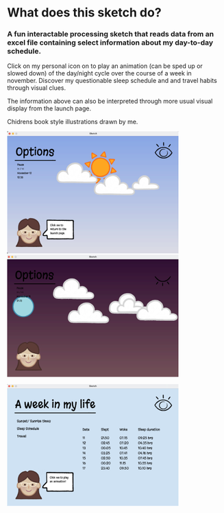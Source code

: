 # What does this sketch do?

### A fun interactable processing sketch that reads data from an excel file containing select information about my day-to-day schedule.
Click on my personal icon on to play an animation (can be sped up or slowed down) of the day/night cycle over the course of a week in november.
Discover my questionable sleep schedule and and travel habits through visual clues.

The information above can also be interpreted through more usual visual display from the launch page.

Chidrens book style illustrations drawn by me.

<p float="left">
  <img src="Sketch Screenshot 1.png" width="400">
  <img src="Sketch Screenshot 2.png" width="400">
</p>

<p float="left">
    <img src="Sketch Screenshot.png" width="400">
</p>
